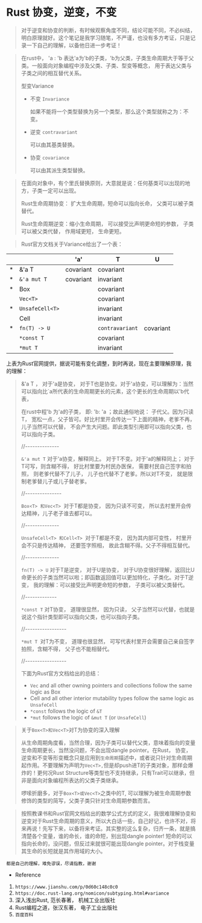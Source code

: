 # **Rust 协变，逆变，不变**

> 对于逆变和协变的判断，有时候观察角度不同，结论可能不同，不必纠结，明白原理就好。这个笔记是我学习随笔，不严谨，也没有多方考证，只是记录一下自己的理解，以备他日进一步考证！



> 在rust中， 'a : 'b  表达'a为'b的子类，'b为父类，子类生命周期大于等于父类。一般面向对象编程中涉及父类、子类、型变等概念， 用于表达父类与子类之间的相互替代关系。
>
> 型变Variance
>
> - 不变 `Invariance`
>
>   如果不能将一个类型替换为另一个类型，那么这个类型就称之为：不变。
>
> - 逆变 `contravariant`
>
>   可以由其基类替换。
>
> - 协变 `covariance`
>
>   可以由其派生类型替换。



> 在面向对象中，有个里氏替换原则，大意就是说：任何基类可以出现的地方，子类一定可以出现。
>
> Rust生命周期协变： 扩大生命周期，短命可以指向长命， 父类可以被子类替代。
>
> Rust生命周期逆变：缩小生命周期， 可以接受比声明更命短的参数， 子类可以被父类代替， 作用域更短， 生命更短。



> Rust官方文档关于Variance给出了一个表：

|      |                 | 'a'       | T               | U         |
| ---- | --------------- | --------- | --------------- | --------- |
| *    | &'a T           | covariant | covariant       |           |
| *    | `&'a mut T`     | covariant | invariant       |           |
| *    | Box<T>          |           | covariant       |           |
|      | `Vec<T>`        |           | covariant       |           |
| *    | `UnsafeCell<T>` |           | invariant       |           |
|      | Cell<T>         |           | invariant       |           |
| *    | `fn(T) -> U`    |           | `contravariant` | covariant |
|      | `*const T`      |           | covariant       |           |
|      | `*mut T`        |           | invariant       |           |

上表为Rust官网提供，据说可能有变化调整，到时再说，现在主要理解原理，我的理解：

>  &'a T ， 对于'a是协变， 对于T也是协变。对于'a协变，可以理解为：当然可以指向比`a所代表的生命周期更长的元素，这个更长的生命周期以'b代表，
>
> 在rust中程'b 为'a的子类， 即: 'b: 'a ；故此通俗地说： 子代父。因为只读T， 宽松一点，父子皆可。好比村里开会传达一下上面的精神，老爹不再， 儿子当然可以代替， 不会产生大问题。即此类型引用即可以指向父类，也可以指向子类。
>
> //--------------
>
> `&'a mut T` 对于'a协变，解释同上。 对于T不变。对于'a的解释同上； 对于T可写，则含糊不得， 好比村里要为村民办医保， 需要村民自己签字和拍照， 则老爹代替不了儿子， 儿子也代替不了老爹。所以对T不变， 就是限制老爹替儿子或儿子替老爹。
>
> //---------------
>
> `Box<T> 和Vec<T> `对于T都是协变， 因为只读不可变， 所以去村里开会传达精神，儿子老子谁去都可以。
>
> //--------------
>
> `UnsafeCell<T> 和Cell<T> `对于T都是不变， 因为其内部可变性， 村里开会不只是传达精神， 还要签字照相， 故此含糊不得。父子不得相互替代。
>
> //--------------
>
> `fn(T) -> U` 对于T是逆变， 对于U是协变， 对于U协变很好理解，返回比U命更长的子类当然可以啦；即函数返回值可以更加特化，子类化。对于T逆变， 我的理解：可以接受比声明更命短的参数，  子类可以被父类替代。
>
> //-------------
>
> `*const T` 对T协变， 道理很显然， 因为只读， 父子当然可以代替，也就是说这个指针类型即可以指向父类，也可以指向子类。
>
> //-----------------
>
> `*mut T `对T为不变， 道理也很显然， 可写代表村里开会需要自己亲自签字拍照，含糊不得， 父子也不能相替代。
>
> //-----------------
>
> 下面为Rust官方文档给出的总结：
>
> - `Vec` and all other owning pointers and collections follow the same logic as Box
> - Cell and all other interior mutability types follow the same logic as `UnsafeCell`
> - `*const` follows the logic of `&T`
> - `*mut` follows the logic of `&mut T` (or `UnsafeCell`)



> 关于`Box<T>和Vec<T>`对T为协变的深入理解
>
> 从生命周期角度看，当然合理，因为子类可以替代父类，意味着指向的变量生命周期更长，当然没问题，不会出现dangle pointer。在Rust， 协变，逆变和不变等形变概念只是应用到`生命周期`描述中，或者说只针对生命周期起作用。不要理解为声明为`Vec<T>,`但是却push进T的子类对象，那样会爆炸的！更何况Rust Structure等类型也不支持继承，只有Trait可以继承，但非是面向对象编程所表达的父类子类继承。
>
> 啰嗦折磨多，对于`Box<T>或Vec<T>`之类中的T, 可以理解为被生命周期参数修饰的类型的简写，父类子类只针对生命周期参数而言。



> 按照教课书和Rust官网文档给出的数学公式方式的定义，我很难理解协变和逆变对于Rust生命周期的意义，所以大白话一些，自己好记，也许不对，将来再说！先写下来，以备将来考证。其实整的这么复杂，归齐一条，就是搞清楚各个变量，谁的命长，谁的命短，别出现dangle pointer!  短命的可以指向长命的，没问题，但反过来就很可能出现dangle pointer。对于栈变量其生命的长短就是其作用域的大小。



`都是自己的理解，难免谬误，尽请指教，谢谢`

* Reference

1. `https://www.jianshu.com/p/0d60c148c0c0`
2. `https://doc.rust-lang.org/nomicon/subtyping.html#variance`
3. 深入浅出Rust, 范长春著， 机械工业出版社
4. Rust编程之道，张汉东著， 电子工业出版社
5. `百度百科`



